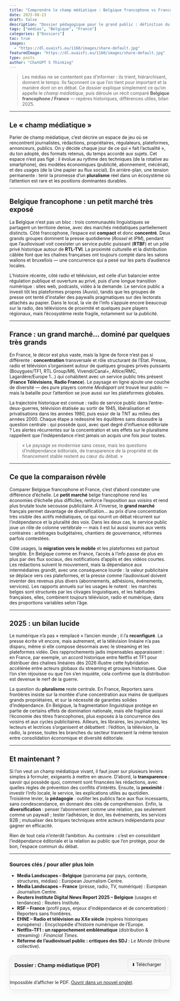 ```yaml
---
title: "Comprendre le champ médiatique : Belgique francophone vs France — repères historiques & bilan 2025"
date: 2025-08-23
draft: false
description: "Dossier pédagogique pour le grand public : définition du champ médiatique, repères historiques en Belgique francophone et en France, état des lieux et bilan 2025."
tags: ["médias", "Belgique", "France"]
categories: ["Dossiers"]
toc: true
images:
  - "https://dl.ouaisfi.eu/1160/images/share-default.jpg"
featuredImage: "https://dl.ouaisfi.eu/1160/images/share-default.jpg"
type: posts
author: "ChatGPT 5 Thinking"
---
```



> Les médias ne se contentent pas d’informer : ils trient, hiérarchisent, donnent le tempo. Ils façonnent ce que l’on tient pour important et la manière dont on en débat. Ce dossier explique simplement ce qu’on appelle le *champ médiatique*, puis déroule un récit comparé **Belgique francophone / France** — repères historiques, différences utiles, bilan 2025.

---

## Le « champ médiatique »

Parler de champ médiatique, c’est décrire un espace de jeu où se rencontrent journalistes, rédactions, propriétaires, régulateurs, plateformes, annonceurs, publics. On y décide chaque jour de ce qui « fait l’actualité », du ton adopté, des formats retenus, du temps accordé aux sujets. Cet espace n’est pas figé : il évolue au rythme des techniques (de la rotative au smartphone), des modèles économiques (publicité, abonnement, mécénat), et des usages (de la Une papier au flux social). En arrière-plan, une tension permanente : tenir la promesse d’un **pluralisme** réel dans un écosystème où l’attention est rare et les positions dominantes durables.

---

## Belgique francophone : un petit marché très exposé

La Belgique n’est pas un bloc : trois communautés linguistiques se partagent un territoire dense, avec des marchés médiatiques partiellement distincts. Côté francophone, l’espace est **compact** et donc **concentré**. Deux grands groupes dominent la presse quotidienne (*Rossel* et *IPM*), pendant que l’audiovisuel voit coexister un service public puissant (**RTBF**) et un pôle privé historique autour de **RTL-TVI**. La proximité culturelle et la distribution câblée font que les chaînes françaises ont toujours compté dans les salons wallons et bruxellois — une concurrence qui a pesé sur les parts d’audience locales. 

L’histoire récente, côté radio et télévision, est celle d’un balancier entre régulation publique et ouverture au privé, puis d’une longue transition numérique : sites web, podcasts, vidéo à la demande. Le service public a investi tôt les plateformes propres (Auvio), tandis que les groupes de presse ont tenté d’installer des paywalls pragmatiques sur des lectorats attachés au papier. Dans le local, la vie de l’info s’appuie encore beaucoup sur la radio, des télévisions de proximité et quelques pure players régionaux, mais l’écosystème reste fragile, notamment sur la publicité.

---

## France : un grand marché… dominé par quelques très grands

En France, le décor est plus vaste, mais la ligne de force n’est pas si différente : **concentration** transversale et rôle structurant de l’État. Presse, radio et télévision s’organisent autour de quelques groupes privés puissants (Bouygues/TF1, RTL Group/M6, Vivendi/Canal+, Altice/RMC, Lagardère/Europe 1…) qui cohabitent avec un service public très présent (**France Télévisions**, **Radio France**). Le paysage en ligne ajoute une couche de diversité — des pure players comme *Mediapart* ont trouvé leur public — mais la bataille pour l’attention se joue aussi sur les plateformes globales.

La trajectoire historique est connue : radio de service public dans l’entre-deux-guerres, télévision étatisée au sortir de 1945, libéralisation et privatisations dans les années 1980, puis essor de la TNT au milieu des années 2000. Chaque étape a redessiné les équilibres sans dissoudre la question centrale : qui possède quoi, avec quel degré d’influence éditoriale ? Les alertes récurrentes sur la concentration et ses effets sur le pluralisme rappellent que l’indépendance n’est jamais un acquis une fois pour toutes.

> « Le paysage se modernise sans cesse, mais les questions d’indépendance éditoriale, de transparence de la propriété et de financement stable restent au cœur du débat. »

---

## Ce que la comparaison révèle

Comparer Belgique francophone et France, c’est d’abord constater une différence d’échelle. Le **petit marché** belge francophone rend les économies d’échelle plus difficiles, renforce l’exposition aux voisins et rend plus brutale toute secousse publicitaire. À l’inverse, le **grand marché** français permet davantage de diversification… au prix d’une concentration très visible des actifs médiatiques, ce qui nourrit un débat récurrent sur l’indépendance et la pluralité des voix. Dans les deux cas, le service public joue un rôle de colonne vertébrale — mais il est lui aussi soumis aux vents contraires : arbitrages budgétaires, chantiers de gouvernance, réformes parfois contestées.

Côté usages, la **migration vers le mobile** et les plateformes est partout tangible. En Belgique comme en France, l’accès à l’info passe de plus en plus par des flux sociaux, des notifications d’applis et des vidéos courtes. Les rédactions suivent le mouvement, mais la dépendance aux intermédiaires grandit, avec une conséquence lourde : la valeur publicitaire se déplace vers ces plateformes, et la presse comme l’audiovisuel doivent inventer des revenus plus divers (abonnements, adhésions, événements, services). Les rapports annuels sur les usages le notent : les marchés belges sont structurés par les clivages linguistiques, et les habitudes françaises, elles, combinent toujours télévision, radio et numérique, dans des proportions variables selon l’âge.

---

## 2025 : un bilan lucide

Le numérique n’a pas « remplacé » l’ancien monde ; il l’a **reconfiguré**. La presse écrite vit encore, mais autrement, et la télévision linéaire n’a pas disparu, même si elle compose désormais avec le streaming et les plateformes vidéo. Des rapprochements jadis impensables apparaissent : en France, par exemple, un accord historique entre Netflix et TF1 pour distribuer des chaînes linéaires dès 2026 illustre cette hybridation accélérée entre acteurs globaux du streaming et groupes historiques. Que l’on s’en réjouisse ou que l’on s’en inquiète, cela confirme que la distribution est devenue le nerf de la guerre.

La question du **pluralisme** reste centrale. En France, Reporters sans frontières insiste sur la montée d’une concentration aux mains de quelques grands propriétaires, et sur la nécessité de garanties solides d’indépendance. En Belgique, la fragmentation linguistique protège en partie de certains effets de domination nationale, mais elle fragilise aussi l’économie des titres francophones, plus exposés à la concurrence des voisins et aux cycles publicitaires. Ailleurs, les libraires, les journalistes, les lecteurs et lectrices s’organisent et débattent : l’édition, la télévision, la radio, la presse, toutes les branches du secteur traversent la même tension entre consolidation économique et diversité éditoriale.

---

## Et maintenant ?

Si l’on veut un champ médiatique vivant, il faut jouer sur plusieurs leviers simples à formuler, exigeants à mettre en œuvre. D’abord, la **transparence** : savoir qui possède quoi, comment sont financées les rédactions, avec quelles règles de prévention des conflits d’intérêts. Ensuite, la **proximité** : investir l’info locale, le service, les explications utiles au quotidien. Troisième levier, la **pédagogie** : outiller les publics face aux flux incessants, sans condescendance, en donnant des clés de compréhension. Enfin, la **diversification** : penser l’abonnement comme une relation, pas seulement comme un paywall ; tester l’adhésion, le don, les événements, les services B2B ; mutualiser des briques techniques entre acteurs indépendants pour gagner en efficacité.

Rien de tout cela n’interdit l’ambition. Au contraire : c’est en consolidant l’indépendance éditoriale et la relation au public que l’on protège, pour de bon, l’espace commun du débat.

---

### Sources clés / pour aller plus loin

- **Media Landscapes – Belgique** (panorama par pays, contexte, structures, médias) : European Journalism Centre.
- **Media Landscapes – France** (presse, radio, TV, numérique) : European Journalism Centre.
- **Reuters Institute Digital News Report 2025 – Belgique** (usages et tendances) : Reuters Institute. 
- **RSF – France** (profil pays, enjeux d’indépendance et de concentration) : Reporters sans frontières. 
- **EHNE – Radio et télévision au XXe siècle** (repères historiques européens) : Encyclopédie d’histoire numérique de l’Europe. 
- **Netflix–TF1 : un rapprochement emblématique** (distribution & streaming) : *Financial Times*.
- **Réforme de l’audiovisuel public : critiques des SDJ** : *Le Monde* (tribune collective). 


<!-- Bloc PDF stylé -->
<style>
  .pdf-box{margin:1.25rem 0;border:1px solid rgba(0,0,0,.1);border-radius:14px;overflow:hidden;box-shadow:0 6px 22px rgba(0,0,0,.06)}
  .pdf-box .pdf-head{display:flex;align-items:center;justify-content:space-between;padding:.6rem .9rem;background:linear-gradient(180deg, rgba(0,0,0,.04), rgba(0,0,0,.02));border-bottom:1px solid rgba(0,0,0,.08)}
  .pdf-box .pdf-title{font-weight:650;font-size:1rem;margin:0}
  .pdf-box .btn{display:inline-block;padding:.45rem .8rem;border-radius:10px;border:1px solid rgba(0,0,0,.12);text-decoration:none}
  .pdf-box .btn:hover{box-shadow:0 2px 10px rgba(0,0,0,.08)}
  .pdf-box object{width:100%;height:80vh}
  @media (max-width: 700px){ .pdf-box object{height:70vh} }
  @media (prefers-color-scheme: dark){
    .pdf-box{border-color:rgba(255,255,255,.12);box-shadow:0 6px 22px rgba(0,0,0,.5)}
    .pdf-box .pdf-head{background:linear-gradient(180deg, rgba(255,255,255,.06), rgba(255,255,255,.03));border-bottom-color:rgba(255,255,255,.12)}
    .pdf-box .btn{border-color:rgba(255,255,255,.18)}
  }
</style>

<div class="pdf-box">
  <div class="pdf-head">
    <p class="pdf-title">Dossier : Champ médiatique (PDF)</p>
    <a class="btn" href="/1160/docs/dossier-mediatique-belgique-france.pdf" target="_blank" rel="noopener">⬇️ Télécharger</a>
  </div>

  <object data="/1160/docs/dossier-mediatique-belgique-france.pdf#toolbar=1"
          type="application/pdf">
    <p>Impossible d’afficher le PDF. <a href="/1160/docs/dossier-mediatique-belgique-france.pdf" target="_blank" rel="noopener">Ouvrir dans un nouvel onglet</a>.</p>
  </object>
</div>
